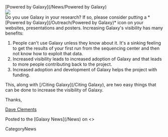 <div class='newsItemHeader'>[Powered by Galaxy](/News/Powered by Galaxy)</div>

<div class='right'><a href='/Outreach/Powered by Galaxy/'><img src='/Outreach/Powered by Galaxy/PoweredByGalaxy200.png' /></a></div>
Do you use Galaxy in your research?  If so, please consider putting a *[Powered by Galaxy](/Outreach/Powered by Galaxy)* icon on your websites, presentations and posters.  Increasing Galaxy's visibility has many benefits:

1. People can't use Galaxy unless they know about it. It's a sinking feeling to get the results of your first run from the sequencing center and then not know how to exploit that data.
2. Increased visibility leads to increased adoption of Galaxy and that leads to more people contributing back to the project.
3. Increased adoption and development of Galaxy helps the project with funding. 

This, along with [/Citing Galaxy](/Citing Galaxy), are two easy things that can be done to increase the visibility of Galaxy.

Thanks,

[Dave Clements](/DaveClements)
<div class='newsItemFooter'>Posted to the [Galaxy News](/News) on <<Date(2011-08-19T20:38:58Z)>></div>

CategoryNews
